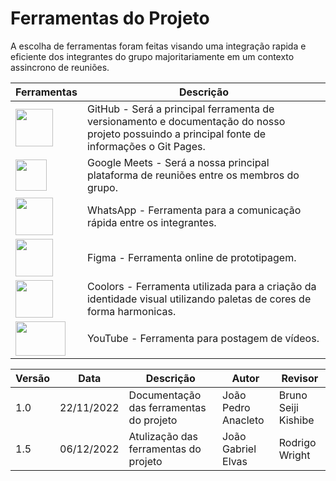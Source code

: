 # Ferramentas do Projeto

A escolha de ferramentas foram feitas visando uma integração rapida e eficiente dos integrantes do grupo majoritariamente em um contexto assincrono de reuniões.

| Ferramentas | Descrição |
|--- |---|
| <img src="https://user-images.githubusercontent.com/71887485/206041827-639fe8af-0b9c-4d45-8e0e-ddb56ae20980.png" height= 60 width=60> | GitHub - Será a principal ferramenta de versionamento e documentação do nosso projeto possuindo a principal fonte de informações o Git Pages. |
| <img src="https://logodownload.org/wp-content/uploads/2021/06/google-meet-logo-6.png" height= 50 width=50> | Google Meets - Será a nossa principal plataforma de reuniões entre os membros do grupo. |
| <img src="https://user-images.githubusercontent.com/71887485/206040900-84802128-c8b1-4bbc-9abd-46cc5ac81dff.png" height= 60 width=60> | WhatsApp - Ferramenta para a comunicação rápida entre os integrantes. |
| <img src="https://assets.asana.biz/transform/ba9b63a3-f255-4088-b5fe-14ab4628f50b/logo-app-figma" height= 60 width=60>| Figma - Ferramenta online de prototipagem. |
| <img src="https://user-images.githubusercontent.com/71887485/206042476-05a2ba67-b728-4c31-8c35-9e4f6c8f2c76.png" height= 60 width=60> | Coolors - Ferramenta utilizada para a criação da identidade visual utilizando paletas de cores de forma harmonicas. |
|<img src="https://www.freepnglogos.com/uploads/youtube-play-red-logo-png-transparent-background-6.png" height= 55 width=80> | YouTube - Ferramenta para postagem de vídeos. |

| Versão | Data       | Descrição                               | Autor               | Revisor             |
| ------ | ---------- | --------------------------------------- | ------------------- | ------------------- |
| 1.0    | 22/11/2022 | Documentação das ferramentas do projeto | João Pedro Anacleto | Bruno Seiji Kishibe |
| 1.5    | 06/12/2022 | Atulização das ferramentas do projeto   | João Gabriel Elvas  | Rodrigo Wright      |
